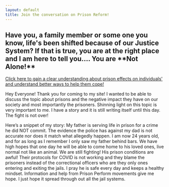 ```yaml
---
layout: default
title: Join the conversation on Prison Reform!
---
```


<h2>Have you, a family member or some one you know, life's been shifted because of our Justice System? If that is true, you are at the right place and I am here to tell you.... You are **Not Alone!**</h2>

[Click here to gain a clear understanding about prison effects on individuals' and understand better ways to help them cope!](https://www.youtube.com/watch?v=S_KavklIyYA)

Hey Everyone! Thank you for coming to my site! I wanted to be able to discuss the topic about prisons and the negative impact they have on our society and most importantly the prisoners. Shinning light on this topic is very important to me. I have a story and it is still writing itself until this day. The fight is not over! 
<p>Here’s a snippet of my story: My father is serving life in prison for a crime he did NOT commit. The evidence the police has against my dad is not accurate nor does it match what allegedly happen. I am now 24 years old, and for as long as I remember I only saw my father behind bars. We have high hopes that one day he will be able to come home to his loved ones, live normal not like an animal. We are still fighting! His prison conditions are awful! Their protocols for COVID is not working and they blame the prisoners instead of the correctional officers who are they only ones entering and exiting the jails. I pray he is safe every day and keeps a healthy mindset. Information and help from Prison Perform movements give me hope. I just hope it spread through out all the jail systems.
 

